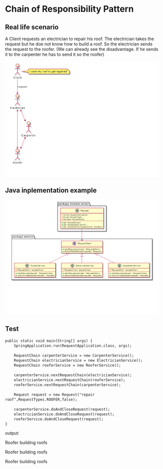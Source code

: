 # Chain of Responsibility Pattern

## Real life scenario

A Client requests an electrician to repair his roof. The electrician takes the request but he doe not know how to build a roof. So the electrician sends the request to the roofer. (We can already see the disadvantage. If he sends it to the carpenter he has to send it so the roofer)

![actor](Actors.png)

## Java inplementation example

![class](Classdiagramm.png)

## Test

    public static void main(String[] args) {
        SpringApplication.run(RequestApplication.class, args);

        RequestChain carpenterService = new CarpenterService();
        RequestChain electricianService = new ElectricianService();
        RequestChain rooferService = new RooferService();

        carpenterService.nextRequestChain(electricianService);
        electricianService.nextRequestChain(rooferService);
        rooferService.nextRequestChain(carpenterService);

        Request request = new Request("repair roof",RequestTypes.ROOFER,false);

        carpenterService.doAndCloseRequest(request);
        electricianService.doAndCloseRequest(request);
        rooferService.doAndCloseRequest(request);
    }

output:

Roofer building roofs

Roofer building roofs

Roofer building roofs